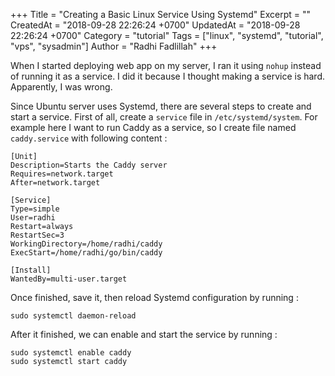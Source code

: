 +++
Title = "Creating a Basic Linux Service Using Systemd"
Excerpt = ""
CreatedAt = "2018-09-28 22:26:24 +0700"
UpdatedAt = "2018-09-28 22:26:24 +0700"
Category = "tutorial"
Tags = ["linux", "systemd", "tutorial", "vps", "sysadmin"]
Author = "Radhi Fadlillah"
+++

When I started deploying web app on my server, I ran it using `nohup` instead of running it as a service. I did it because I thought making a service is hard. Apparently, I was wrong.

Since Ubuntu server uses Systemd, there are several steps to create and start a service. First of all, create a `service` file in `/etc/systemd/system`. For example here I want to run Caddy as a service, so I create file named `caddy.service` with following content :

```
[Unit]
Description=Starts the Caddy server
Requires=network.target
After=network.target

[Service]
Type=simple
User=radhi
Restart=always
RestartSec=3
WorkingDirectory=/home/radhi/caddy
ExecStart=/home/radhi/go/bin/caddy

[Install]
WantedBy=multi-user.target
```

Once finished, save it, then reload Systemd configuration by running :

```
sudo systemctl daemon-reload
```

After it finished, we can enable and start the service by running :

```
sudo systemctl enable caddy
sudo systemctl start caddy
```